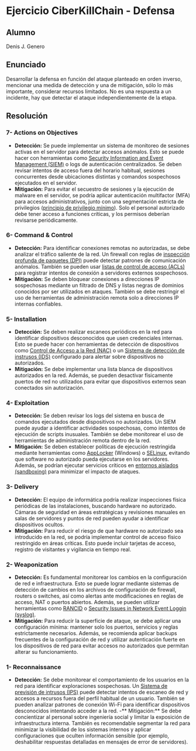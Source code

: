# Ejercicio CiberKillChain - Defensa

## Alumno

Denis J. Genero

## Enunciado

Desarrollar la defensa en función del ataque planteado en orden inverso, mencionar una medida de detección y una de mitigación, sólo lo más importante, considerar recursos limitados. No es una respuesta a un incidente, hay que detectar el ataque independientemente de la etapa.


## Resolución

### 7- Actions on Objectives
- **Detección:** Se puede implementar un sistema de monitoreo de sesiones activas en el servidor para detectar accesos anómalos. Esto se puede hacer con herramientas como [Security Information and Event Management (SIEM)](https://es.wikipedia.org/wiki/Gesti%C3%B3n_de_informaci%C3%B3n_y_eventos_de_seguridad) o logs de autenticación centralizados. Se deben revisar intentos de acceso fuera del horario habitual, sesiones concurrentes desde ubicaciones distintas y comandos sospechosos ejecutados en el servidor.
- **Mitigación:** Para evitar el secuestro de sesiones y la ejecución de malware en el servidor, se podría aplicar autenticación multifactor (MFA) para accesos administrativos, junto con una segmentación estricta de privilegios ([principio de privilegio mínimo](https://www.ibm.com/docs/es/aix/7.3?topic=privileges-least-privilege-principle)). Solo el personal autorizado debe tener acceso a funciones críticas, y los permisos deberían revisarse periódicamente.

### 6- Command & Control
- **Detección:** Para identificar conexiones remotas no autorizadas, se debe analizar el tráfico saliente de la red. Un firewall con reglas de [inspección profunda de paquetes (DPI)](https://es.wikipedia.org/wiki/Inspecci%C3%B3n_profunda_de_paquete) puede detectar patrones de comunicación anómalos. También se pueden usar [listas de control de acceso (ACLs)](https://es.wikipedia.org/wiki/Lista_de_control_de_acceso) para registrar intentos de conexión a servidores externos sospechosos.
- **Mitigación:** Se deben bloquear conexiones a direcciones IP sospechosas mediante un filtrado de DNS y listas negras de dominios conocidos por ser utilizados en ataques. También se debe restringir el uso de herramientas de administración remota solo a direcciones IP internas confiables.

### 5- Installation
- **Detección:** Se deben realizar escaneos periódicos en la red para identificar dispositivos desconocidos que usen credenciales internas. Esto se puede hacer con herramientas de detección de dispositivos como [Control de Acceso a la Red (NAC)](https://es.wikipedia.org/wiki/Control_de_acceso_a_red) o un [Sistema de detección de instrusos (IDS)](https://es.wikipedia.org/wiki/Sistema_de_detecci%C3%B3n_de_intrusos) configurado para alertar sobre dispositivos no autorizados.
- **Mitigación:** Se debe implementar una lista blanca de dispositivos autorizados en la red. Además, se pueden desactivar físicamente puertos de red no utilizados para evitar que dispositivos externos sean conectados sin autorización.

### 4- Exploitation
- **Detección:** Se deben revisar los logs del sistema en busca de comandos ejecutados desde dispositivos no autorizados. Un SIEM puede ayudar a identificar actividades sospechosas, como intentos de ejecución de scripts inusuales. También se debe monitorear el uso de herramientas de administración remota dentro de la red.
- **Mitigación:** Se deben establecer políticas de ejecución restringida mediante herramientas como [AppLocker](https://learn.microsoft.com/es-es/windows/security/application-security/application-control/app-control-for-business/applocker/applocker-overview) (Windows) o [SELinux](https://www.ibm.com/docs/es/db2/11.1.0?topic=security-selinux), evitando que software no autorizado pueda ejecutarse en los servidores. Además, se podrían ejecutar servicios críticos en [entornos aislados (sandboxing)](https://en.wikipedia.org/wiki/Sandbox_(computer_security)) para minimizar el impacto de ataques.

### 3- Delivery
- **Detección:** El equipo de informática podría realizar inspecciones física periódicas de las instalaciones, buscando hardware no autorizado. Cámaras de seguridad en áreas estratégicas y revisiones manuales en salas de servidores y puntos de red pueden ayudar a identificar dispositivos ocultos.
- **Mitigación:** Para reducir el riesgo de que hardware no autorizado sea introducido en la red, se podría implementar control de acceso físico restringido en áreas críticas. Esto puede incluir tarjetas de acceso, registro de visitantes y vigilancia en tiempo real.

### 2- Weaponization
- **Detección:** Es fundamental monitorear los cambios en la configuración de red e infraestructura. Esto se puede lograr mediante sistemas de detección de cambios en los archivos de configuración de firewall, routers o switches, así como alertas ante modificaciones en reglas de acceso, NAT o puertos abiertos. Además, se pueden utilizar herramientas como [RANCID](https://www.shrubbery.net/rancid/) o [Security Issues in Network Event Loggin (syslog)](https://web.archive.org/web/20071007061205/http://www.employees.org/~lonvick/index.shtml).
- **Mitigación:** Para reducir la superficie de ataque, se debe aplicar una configuración mínima: mantener solo los puertos, servicios y reglas estrictamente necesarios. Además, se recomienda aplicar backups frecuentes de la configuración de red y utilizar autenticación fuerte en los dispositivos de red para evitar accesos no autorizados que permitan alterar su funcionamiento.

### 1- Reconnaissance
- **Detección:** Se debe monitorear el comportamiento de los usuarios en la red para identificar exploraciones sospechosas. Un [Sistema de previsión de intrusos (IPS)](https://es.wikipedia.org/wiki/Sistema_de_prevenci%C3%B3n_de_intrusos) puede detectar intentos de escaneo de red y accesos a recursos fuera del perfil habitual de un usuario. También se pueden analizar patrones de conexión Wi-Fi para identificar dispositivos desconocidos intentando acceder a la red.
-** Mitigación:** Se debe concientizar al personal sobre ingeniería social y limitar la exposición de infraestructura interna. También es recomendable segmentar la red para minimizar la visibilidad de los sistemas internos y aplicar configuraciones que oculten información sensible (por ejemplo, deshabilitar respuestas detalladas en mensajes de error de servidores).